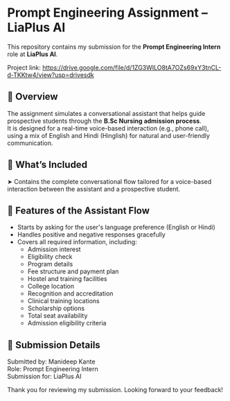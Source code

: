 # Prompt Engineering Assignment – LiaPlus AI

This repository contains my submission for the **Prompt Engineering Intern** role at **LiaPlus AI**.

Project link: https://drive.google.com/file/d/1ZG3WILO8tA7OZs69xY3tnCL-d-TKKtw4/view?usp=drivesdk

## 📌 Overview

The assignment simulates a conversational assistant that helps guide prospective students through the **B.Sc Nursing admission process**.  
It is designed for a real-time voice-based interaction (e.g., phone call), using a mix of English and Hindi (Hinglish) for natural and user-friendly communication.

## 🧠 What’s Included
  ➤ Contains the complete conversational flow tailored for a voice-based interaction between the assistant and a prospective student.

## 💬 Features of the Assistant Flow

- Starts by asking for the user's language preference (English or Hindi)
- Handles positive and negative responses gracefully
- Covers all required information, including:
  - Admission interest
  - Eligibility check
  - Program details
  - Fee structure and payment plan
  - Hostel and training facilities
  - College location
  - Recognition and accreditation
  - Clinical training locations
  - Scholarship options
  - Total seat availability
  - Admission eligibility criteria

## 🧾 Submission Details

Submitted by: Manideep Kante  
Role: Prompt Engineering Intern  
Submission for: LiaPlus AI  

Thank you for reviewing my submission. Looking forward to your feedback!

